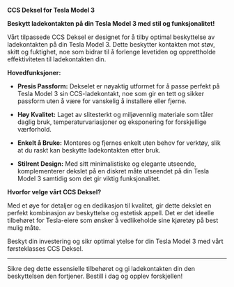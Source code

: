 <!-- Edit this file to change the product description -->

<p><strong>CCS Deksel for Tesla Model 3</strong></p>
<p><strong>Beskytt ladekontakten på din Tesla Model 3 med stil og funksjonalitet!</strong></p>
<p>Vårt tilpassede CCS Deksel er designet for å tilby optimal beskyttelse av ladekontakten på din Tesla Model 3. Dette beskytter kontakten mot støv, skitt og fuktighet, noe som bidrar til å forlenge levetiden og opprettholde effektiviteten til ladekontakten din.</p>
<p><strong>Hovedfunksjoner:</strong></p>
<ul>
<li>
<p><strong>Presis Passform:</strong> Dekselet er nøyaktig utformet for å passe perfekt på Tesla Model 3 sin CCS-ladekontakt, noe som gir en tett og sikker passform uten å være for vanskelig å installere eller fjerne.</p>
</li>
<li>
<p><strong>Høy Kvalitet:</strong> Laget av slitesterkt og miljøvennlig materiale som tåler daglig bruk, temperaturvariasjoner og eksponering for forskjellige værforhold.</p>
</li>
<li>
<p><strong>Enkelt å Bruke:</strong> Monteres og fjernes enkelt uten behov for verktøy, slik at du raskt kan beskytte ladekontakten etter bruk.</p>
</li>
<li>
<p><strong>Stilrent Design:</strong> Med sitt minimalistiske og elegante utseende, komplementerer dekslet på en diskret måte utseendet på din Tesla Model 3 samtidig som det gir viktig funksjonalitet.</p>
</li>
</ul>
<p><strong>Hvorfor velge vårt CCS Deksel?</strong></p>
<p>Med et øye for detaljer og en dedikasjon til kvalitet, gir dette dekslet en perfekt kombinasjon av beskyttelse og estetisk appell. Det er det ideelle tilbehøret for Tesla-eiere som ønsker å vedlikeholde sine kjøretøy på best mulig måte.</p>
<p>Beskyt din investering og sikr optimal ytelse for din Tesla Model 3 med vårt førsteklasses CCS Deksel.</p>
<hr>
<p>Sikre deg dette essensielle tilbehøret og gi ladekontakten din den beskyttelsen den fortjener. Bestill i dag og opplev forskjellen!</p>